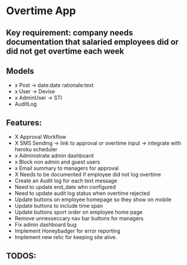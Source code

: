 # Overtime App

## Key requirement: company needs documentation that salaried employees did or did not get overtime each week

## Models
- x Post -> date:date rationale:text
- x User -> Devise
- x AdminUser -> STI
- AuditLog

## Features:
- X Approval Workflow
- X SMS Sending -> link to approval or overtime input -> integrate with heroku scheduler
- x Administrate admin dashboard
- x Block non admin and guest users
- x Email summary to managers for approval
- X Needs to be documented if employee did not log overtime
- Create an Audit log for each text message
- Need to update end_date whn configured
- Need to update audit log status when overtime rejected
- Update buttons on employee homepage so they show on mobile
- Update buttons to include time span
- Update buttons sport order on employee home page
- Remove unnesseccary nav bar buttons for managers
- Fix admin dashboard bug
- Implement Honeybadger for error reporting
- Implement new relic for keeping site alive.


## TODOS:

